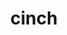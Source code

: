 ---
title: "cinch"
layout: cache
category: package
meta: {"versions": ["develop", "master"], "compilers": ["gcc@8.3.1", "gcc@9.3.0", "gcc@8.1.0", "gcc@7.5.0", "intel@19.1.3.304", "gcc@7.3.1", "gcc@8.4.1", "gcc@7.3.0", "gcc@7.4.0"]}
spec_files: 
 - "cinch@master%gcc@7.3.0 arch=linux-rhel7-ppc64le": spec-0.json
 - "cinch@develop%gcc@7.3.0 arch=linux-ubuntu18.04-x86_64": spec-1.json
 - "cinch@develop%gcc@7.3.0 arch=linux-centos7-ppc64le": spec-2.json
 - "cinch@develop%gcc@7.3.0 arch=linux-ubuntu18.04-ppc64le": spec-3.json
 - "cinch@master%gcc@8.4.1 arch=linux-rhel8-ppc64le": spec-4.json
 - "cinch@master%intel@19.1.3.304 arch=cray-cnl7-haswell": spec-5.json
 - "cinch@master%gcc@7.3.0 arch=linux-centos7-ppc64le": spec-6.json
 - "cinch@master%gcc@7.3.1 arch=linux-amzn2-x86_64": spec-7.json
 - "cinch@master%gcc@8.4.1 arch=linux-rhel8-x86_64": spec-8.json
 - "cinch@develop%gcc@7.3.0 arch=linux-rhel7-x86_64": spec-9.json
 - "cinch@develop%gcc@7.3.0 arch=linux-rhel8-x86_64": spec-10.json
 - "cinch@develop%gcc@7.4.0 arch=linux-ubuntu18.04-x86_64": spec-11.json
 - "cinch@master%gcc@8.1.0 arch=linux-rhel7-ppc64le": spec-12.json
 - "cinch@master%gcc@7.3.0 arch=linux-ubuntu18.04-ppc64le": spec-13.json
 - "cinch@master%gcc@8.3.1 arch=linux-rhel8-x86_64": spec-14.json
 - "cinch@master%gcc@7.5.0 arch=linux-ubuntu18.04-power8le": spec-15.json
 - "cinch@master%gcc@8.1.0 arch=linux-rhel7-x86_64": spec-16.json
 - "cinch@master%gcc@7.5.0 arch=linux-ubuntu18.04-aarch64": spec-17.json
 - "cinch@master%gcc@9.3.0 arch=linux-ubuntu20.04-ppc64le": spec-18.json
 - "cinch@master%gcc@7.3.0 arch=linux-rhel7-x86_64": spec-19.json
 - "cinch@master%gcc@7.5.0 arch=linux-ubuntu18.04-ppc64le": spec-20.json
 - "cinch@master%gcc@9.3.0 arch=linux-rhel7-x86_64": spec-21.json
 - "cinch@master%gcc@8.1.0 arch=linux-centos7-x86_64": spec-22.json
 - "cinch@develop%gcc@7.3.0 arch=linux-centos8-x86_64": spec-23.json
 - "cinch@master%gcc@8.3.1 arch=linux-centos8-ppc64le": spec-24.json
 - "cinch@develop%gcc@7.3.0 arch=linux-centos7-x86_64": spec-25.json
 - "cinch@master%gcc@8.3.1 arch=linux-rhel8-ppc64le": spec-26.json
 - "cinch@master%gcc@9.3.0 arch=cray-cnl7-haswell": spec-27.json
 - "cinch@master%gcc@9.3.0 arch=linux-rhel7-ppc64le": spec-28.json
 - "cinch@master%gcc@8.1.0 arch=linux-rhel7-power8le": spec-29.json
 - "cinch@master%gcc@8.1.0 arch=linux-rhel7-x86_64": spec-30.json
 - "cinch@develop%gcc@7.3.0 arch=linux-rhel7-ppc64le": spec-31.json
 - "cinch@master%gcc@7.5.0 arch=linux-ubuntu18.04-x86_64": spec-32.json
 - "cinch@master%gcc@7.3.0 arch=linux-centos7-x86_64": spec-33.json
 - "cinch@master%gcc@7.5.0 arch=linux-ubuntu18.04-ppc64le": spec-34.json
 - "cinch@master%gcc@7.3.0 arch=linux-rhel8-x86_64": spec-35.json
 - "cinch@master%gcc@7.3.0 arch=linux-centos8-x86_64": spec-36.json
 - "cinch@master%gcc@8.1.0 arch=linux-rhel7-ppc64le": spec-37.json
 - "cinch@master%gcc@8.3.1 arch=linux-centos8-x86_64": spec-38.json
 - "cinch@master%gcc@8.3.1 arch=linux-rhel8-aarch64": spec-39.json
 - "cinch@master%gcc@8.1.0 arch=linux-centos7-ppc64le": spec-40.json
 - "cinch@master%gcc@9.3.0 arch=linux-ubuntu20.04-x86_64": spec-41.json
 - "cinch@master%gcc@7.3.0 arch=linux-ubuntu18.04-x86_64": spec-42.json
 - "cinch@master%gcc@7.5.0 arch=linux-ubuntu18.04-x86_64": spec-43.json

---